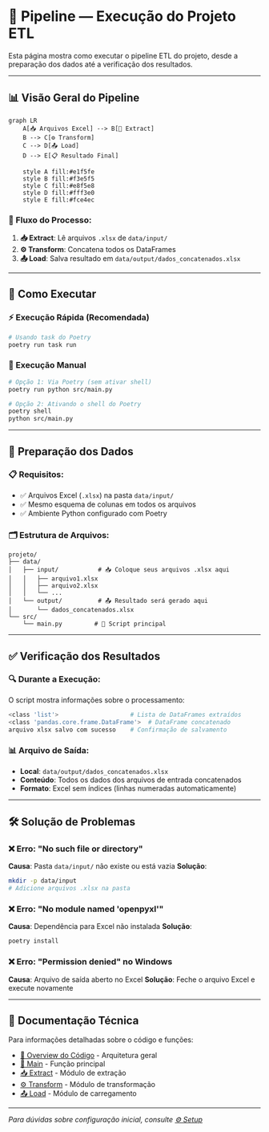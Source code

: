# 🚀 Pipeline — Execução do Projeto ETL

Esta página mostra como executar o pipeline ETL do projeto, desde a preparação dos dados até a verificação dos resultados.

---

## 📊 Visão Geral do Pipeline

```mermaid
graph LR
    A[📥 Arquivos Excel] --> B[🔄 Extract]
    B --> C[⚙️ Transform]
    C --> D[📤 Load]
    D --> E[📋 Resultado Final]

    style A fill:#e1f5fe
    style B fill:#f3e5f5
    style C fill:#e8f5e8
    style D fill:#fff3e0
    style E fill:#fce4ec
```

### 🎯 Fluxo do Processo:
1. **📥 Extract**: Lê arquivos `.xlsx` de `data/input/`
2. **⚙️ Transform**: Concatena todos os DataFrames
3. **📤 Load**: Salva resultado em `data/output/dados_concatenados.xlsx`

---

## 🚀 Como Executar

### ⚡ Execução Rápida (Recomendada)

```bash
# Usando task do Poetry
poetry run task run
```

### 🔧 Execução Manual

```bash
# Opção 1: Via Poetry (sem ativar shell)
poetry run python src/main.py

# Opção 2: Ativando o shell do Poetry
poetry shell
python src/main.py
```

---

## 📁 Preparação dos Dados

### 📋 Requisitos:
- ✅ Arquivos Excel (`.xlsx`) na pasta `data/input/`
- ✅ Mesmo esquema de colunas em todos os arquivos
- ✅ Ambiente Python configurado com Poetry

### 🗂️ Estrutura de Arquivos:
```
projeto/
├── data/
│   ├── input/           # 📥 Coloque seus arquivos .xlsx aqui
│   │   ├── arquivo1.xlsx
│   │   ├── arquivo2.xlsx
│   │   └── ...
│   └── output/          # 📤 Resultado será gerado aqui
│       └── dados_concatenados.xlsx
└── src/
    └── main.py         # 🎯 Script principal
```

---

## ✅ Verificação dos Resultados

### 🔍 Durante a Execução:
O script mostra informações sobre o processamento:

```bash
<class 'list'>                    # Lista de DataFrames extraídos
<class 'pandas.core.frame.DataFrame'>  # DataFrame concatenado
arquivo xlsx salvo com sucesso    # Confirmação de salvamento
```

### 📊 Arquivo de Saída:
- **Local**: `data/output/dados_concatenados.xlsx`
- **Conteúdo**: Todos os dados dos arquivos de entrada concatenados
- **Formato**: Excel sem índices (linhas numeradas automaticamente)

---

## 🛠️ Solução de Problemas

### ❌ Erro: "No such file or directory"
**Causa**: Pasta `data/input/` não existe ou está vazia
**Solução**:
```bash
mkdir -p data/input
# Adicione arquivos .xlsx na pasta
```

### ❌ Erro: "No module named 'openpyxl'"
**Causa**: Dependência para Excel não instalada
**Solução**:
```bash
poetry install
```

### ❌ Erro: "Permission denied" no Windows
**Causa**: Arquivo de saída aberto no Excel
**Solução**: Feche o arquivo Excel e execute novamente

---

## 📖 Documentação Técnica

Para informações detalhadas sobre o código e funções:

- [📖 Overview do Código](codigo.md) - Arquitetura geral
- [🎯 Main](main.md) - Função principal
- [📥 Extract](extract.md) - Módulo de extração
- [⚙️ Transform](transform.md) - Módulo de transformação
- [📤 Load](load.md) - Módulo de carregamento

---

*Para dúvidas sobre configuração inicial, consulte [⚙️ Setup](setup.md)*
